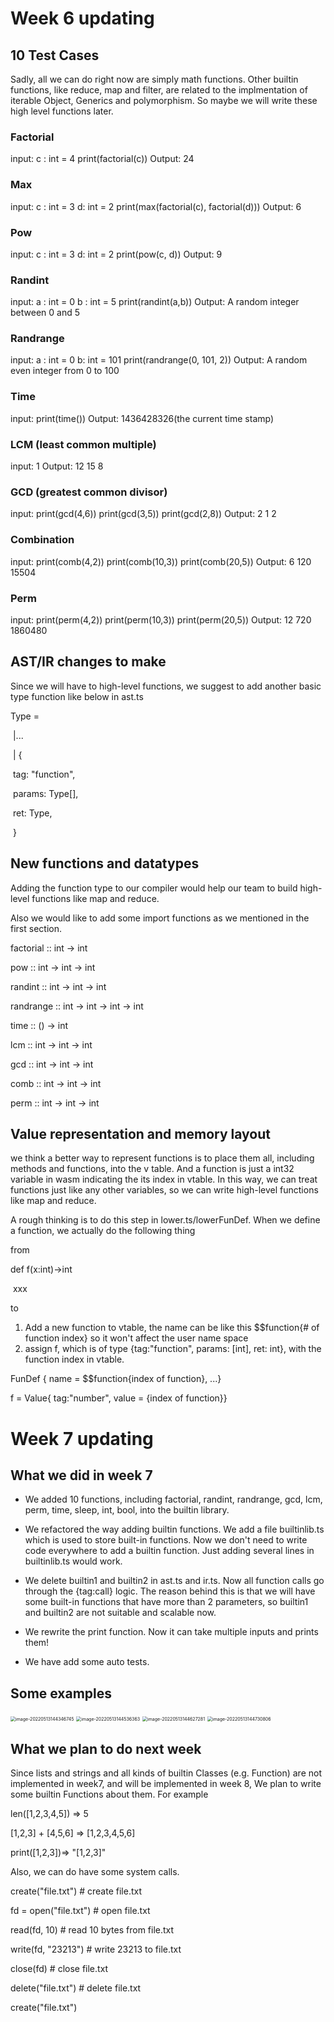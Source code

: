 # Week 6 updating

## 10 Test Cases

Sadly, all we can do right now are simply math functions. Other builtin functions, like reduce, map and filter, are related to the implmentation of iterable Object, Generics and polymorphism. So maybe we will write these high level functions later.

### Factorial

input: 
c : int = 4
print(factorial(c))
Output: 
24

### Max

input: 
c : int = 3
d: int = 2
print(max(factorial(c), factorial(d)))
Output: 
6

### Pow

input: 
c : int = 3
d: int = 2
print(pow(c, d))
Output: 
9

### Randint

input: 
a : int = 0
b : int = 5
print(randint(a,b))
Output: 
A random integer between 0 and 5

### Randrange

input: 
a : int = 0
b: int = 101
print(randrange(0, 101, 2))
Output: 
A random even integer from 0 to 100

### Time

input: 
print(time())
Output: 
1436428326(the current time stamp)

### LCM (least common multiple)

input: 
1
Output: 
12
15
8

### GCD (greatest common divisor)

input: 
print(gcd(4,6))
print(gcd(3,5))
print(gcd(2,8))
Output: 
2
1
2

### Combination

input: 
print(comb(4,2))
print(comb(10,3))
print(comb(20,5))
Output: 
6
120
15504

### Perm

input: 
print(perm(4,2))
print(perm(10,3))
print(perm(20,5))
Output: 
12
720
1860480

## AST/IR changes to make

Since we will have to high-level functions, we suggest to add another basic type function like below in ast.ts

Type = 

​	|... 

​	| {

​		tag: "function",

​		params: Type[],

​		ret: Type,

​	}

## New functions and datatypes

Adding the function type to our compiler would help our team to build high-level functions like map and reduce.

Also we would like to add some import functions as we mentioned in the first section.

factorial :: int -> int

pow :: int -> int -> int

randint :: int -> int -> int

randrange :: int -> int -> int -> int

time :: () -> int

lcm :: int -> int -> int

gcd :: int -> int -> int

comb :: int -> int -> int

perm :: int -> int -> int

## Value representation and memory layout

we think a better way to represent functions is to place them all, including methods and functions, into the v table. And a function     is just a int32 variable in wasm indicating the its index in vtable. In this way, we can treat functions just like any other variables, so we can write high-level functions like map and reduce.

A rough thinking is to do this step in lower.ts/lowerFunDef. When we define a function, we actually do the following thing

from 

def f(x:int)->int

​	xxx

to 

1. Add a new function to vtable, the name can be like this $$function{# of function index} so it won't affect the user name space
2. assign f, which is of type {tag:"function", params: [int], ret: int}, with the function index in vtable.

FunDef { name = $$function{index of function}, ...}

f = Value{ tag:"number", value = {index of function}}





# Week 7 updating



## What we did in week 7

- We added 10 functions, including factorial, randint, randrange, gcd, lcm, perm, time, sleep, int, bool, into the builtin library.

- We refactored the way adding builtin functions. We add a file builtinlib.ts which is used to store built-in functions. Now we don't need to write code everywhere to add a builtin function. Just adding several lines in builtinlib.ts would work.

- We delete builtin1 and builtin2 in ast.ts and ir.ts. Now all function calls go through the {tag:call} logic. The reason behind this is that we will have some built-in functions that have more than 2 parameters, so builtin1 and builtin2 are not suitable and scalable now.

- We rewrite the print function. Now it can take multiple inputs and prints them!

- We have add some auto tests.

## Some examples

<img src="builtinImages/image-20220513144346745.png" alt="image-20220513144346745" style="zoom:50%;" />



<img src="builtinImages/image-20220513144536363.png" alt="image-20220513144536363" style="zoom:50%;" />

<img src="builtinImages/image-20220513144627281.png" alt="image-20220513144627281" style="zoom:50%;" />

<img src="builtinImages/image-20220513144730806.png" alt="image-20220513144730806" style="zoom:50%;" />

## What we plan to do next week

Since lists and strings and all kinds of builtin Classes (e.g. Function) are not implemented in week7, and will be implemented in week 8, We plan to write some builtin Functions about them. For example

len([1,2,3,4,5]) => 5

[1,2,3] + [4,5,6] => [1,2,3,4,5,6]

print([1,2,3])=> "[1,2,3]"

Also, we can do have some system calls.

create("file.txt") # create file.txt

fd = open("file.txt") # open file.txt

read(fd, 10) # read 10 bytes from file.txt

write(fd, "23213") # write 23213 to file.txt

close(fd) # close file.txt

delete("file.txt") # delete file.txt

create("file.txt")

